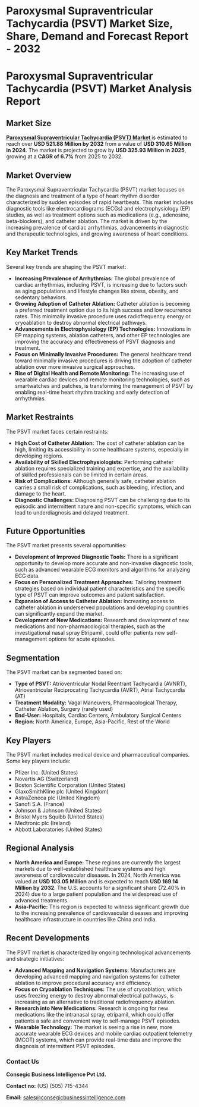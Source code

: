 # Paroxysmal Supraventricular Tachycardia (PSVT) Market Size, Share, Demand and Forecast Report - 2032
# <h1>Paroxysmal Supraventricular Tachycardia (PSVT) Market Analysis Report</h1>


<h2>Market Size</h2>
<p> <a href="https://www.consegicbusinessintelligence.com/paroxysmal-supraventricular-tachycardia-market"><b> Paroxysmal Supraventricular Tachycardia (PSVT) Market </b></a> is estimated to reach over <strong>USD 521.88 Million by 2032</strong> from a value of <strong>USD 310.65 Million in 2024</strong>. The market is projected to grow by <strong>USD 325.93 Million in 2025</strong>, growing at a <strong>CAGR of 6.7%</strong> from 2025 to 2032.</p>
</div>


<h2>Market Overview</h2>
<p>The Paroxysmal Supraventricular Tachycardia (PSVT) market focuses on the diagnosis and treatment of a type of heart rhythm disorder characterized by sudden episodes of rapid heartbeats. This market includes diagnostic tools like electrocardiograms (ECGs) and electrophysiology (EP) studies, as well as treatment options such as medications (e.g., adenosine, beta-blockers), and catheter ablation. The market is driven by the increasing prevalence of cardiac arrhythmias, advancements in diagnostic and therapeutic technologies, and growing awareness of heart conditions.</p>
</div>


<h2>Key Market Trends</h2>
<p>Several key trends are shaping the PSVT market:</p>
<ul>
<li><strong>Increasing Prevalence of Arrhythmias:</strong> The global prevalence of cardiac arrhythmias, including PSVT, is increasing due to factors such as aging populations and lifestyle changes like stress, obesity, and sedentary behaviors.</li>
<li><strong>Growing Adoption of Catheter Ablation:</strong> Catheter ablation is becoming a preferred treatment option due to its high success and low recurrence rates. This minimally invasive procedure uses radiofrequency energy or cryoablation to destroy abnormal electrical pathways.</li>
<li><strong>Advancements in Electrophysiology (EP) Technologies:</strong> Innovations in EP mapping systems, ablation catheters, and other EP technologies are improving the accuracy and effectiveness of PSVT diagnosis and treatment.</li>
<li><strong>Focus on Minimally Invasive Procedures:</strong> The general healthcare trend toward minimally invasive procedures is driving the adoption of catheter ablation over more invasive surgical approaches.</li>
<li><strong>Rise of Digital Health and Remote Monitoring:</strong> The increasing use of wearable cardiac devices and remote monitoring technologies, such as smartwatches and patches, is transforming the management of PSVT by enabling real-time heart rhythm tracking and early detection of arrhythmias.</li>
</ul>
</div>


<h2>Market Restraints</h2>
<p>The PSVT market faces certain restraints:</p>
<ul>
<li><strong>High Cost of Catheter Ablation:</strong> The cost of catheter ablation can be high, limiting its accessibility in some healthcare systems, especially in developing regions.</li>
<li><strong>Availability of Skilled Electrophysiologists:</strong> Performing catheter ablation requires specialized training and expertise, and the availability of skilled professionals can be limited in certain areas.</li>
<li><strong>Risk of Complications:</strong> Although generally safe, catheter ablation carries a small risk of complications, such as bleeding, infection, and damage to the heart.</li>
<li><strong>Diagnostic Challenges:</strong> Diagnosing PSVT can be challenging due to its episodic and intermittent nature and non-specific symptoms, which can lead to underdiagnosis and delayed treatment.</li>
</ul>
</div>


<h2>Future Opportunities</h2>
<p>The PSVT market presents several opportunities:</p>
<ul>
<li><strong>Development of Improved Diagnostic Tools:</strong> There is a significant opportunity to develop more accurate and non-invasive diagnostic tools, such as advanced wearable ECG monitors and algorithms for analyzing ECG data.</li>
<li><strong>Focus on Personalized Treatment Approaches:</strong> Tailoring treatment strategies based on individual patient characteristics and the specific type of PSVT can improve outcomes and patient satisfaction.</li>
<li><strong>Expansion of Access to Catheter Ablation:</strong> Increasing access to catheter ablation in underserved populations and developing countries can significantly expand the market.</li>
<li><strong>Development of New Medications:</strong> Research and development of new medications and non-pharmacological therapies, such as the investigational nasal spray Etripamil, could offer patients new self-management options for acute episodes.</li>
</ul>
</div>


<h2>Segmentation</h2>
<p>The PSVT market can be segmented based on:</p>
<ul>
<li><strong>Type of PSVT:</strong> Atrioventricular Nodal Reentrant Tachycardia (AVNRT), Atrioventricular Reciprocating Tachycardia (AVRT), Atrial Tachycardia (AT)</li>
<li><strong>Treatment Modality:</strong> Vagal Maneuvers, Pharmacological Therapy, Catheter Ablation, Surgery (rarely used)</li>
<li><strong>End-User:</strong> Hospitals, Cardiac Centers, Ambulatory Surgical Centers</li>
<li><strong>Region:</strong> North America, Europe, Asia-Pacific, Rest of the World</li>
</ul>
</div>


<h2>Key Players</h2>
<p>The PSVT market includes medical device and pharmaceutical companies. Some key players include:</p>
<ul>
<li>Pfizer Inc. (United States)</li>
<li>Novartis AG (Switzerland)</li>
<li>Boston Scientific Corporation (United States)</li>
<li>GlaxoSmithKline plc (United Kingdom)</li>
<li>AstraZeneca plc (United Kingdom)</li>
<li>Sanofi S.A. (France)</li>
<li>Johnson & Johnson (United States)</li>
<li>Bristol Myers Squibb (United States)</li>
<li>Medtronic plc (Ireland)</li>
<li>Abbott Laboratories (United States)</li>
</ul>
</div>


<h2>Regional Analysis</h2>
<ul>
<li><strong>North America and Europe:</strong> These regions are currently the largest markets due to well-established healthcare systems and high awareness of cardiovascular diseases. In 2024, North America was valued at <strong>USD 103.05 Million</strong> and is expected to reach <strong>USD 169.14 Million by 2032</strong>. The U.S. accounts for a significant share (72.40% in 2024) due to a large patient population and the widespread use of advanced treatments.</li>
<li><strong>Asia-Pacific:</strong> This region is expected to witness significant growth due to the increasing prevalence of cardiovascular diseases and improving healthcare infrastructure in countries like China and India.</li>
</ul>
</div>


<h2>Recent Developments</h2>
<p>The PSVT market is characterized by ongoing technological advancements and strategic initiatives:</p>
<ul>
<li><strong>Advanced Mapping and Navigation Systems:</strong> Manufacturers are developing advanced mapping and navigation systems for catheter ablation to improve procedural accuracy and efficiency.</li>
<li><strong>Focus on Cryoablation Techniques:</strong> The use of cryoablation, which uses freezing energy to destroy abnormal electrical pathways, is increasing as an alternative to traditional radiofrequency ablation.</li>
<li><strong>Research into New Medications:</strong> Research is ongoing for new medications like the intranasal spray, etripamil, which could offer patients a safe and convenient way to self-manage PSVT episodes.</li>
<li><strong>Wearable Technology:</strong> The market is seeing a rise in new, more accurate wearable ECG devices and mobile cardiac outpatient telemetry (MCOT) systems, which can provide real-time data and improve the diagnosis of intermittent PSVT episodes.</li>
</ul>
</div>

<div class="contact">
<h3>Contact Us</h3>
<p><strong>Consegic Business Intelligence Pvt Ltd.</strong></p>
<p><strong>Contact no:</strong> (US) (505) 715-4344</p>
<p><strong>Email:</strong> <a href="mailto:sales@consegicbusinessintelligence.com">sales@consegicbusinessintelligence.com</a></p>
</div>
</body>
</html>
